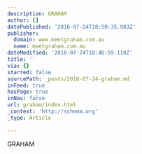 ```yaml
---
description: GRAHAM
author: []
datePublished: '2016-07-24T18:50:35.983Z'
publisher:
  domain: www.meetgraham.com.au
  name: meetgraham.com.au
dateModified: '2016-07-24T18:46:59.110Z'
title: ''
via: {}
starred: false
sourcePath: _posts/2016-07-24-graham.md
inFeed: true
hasPage: true
inNav: false
url: graham/index.html
_context: 'http://schema.org'
_type: Article

---
```

GRAHAM